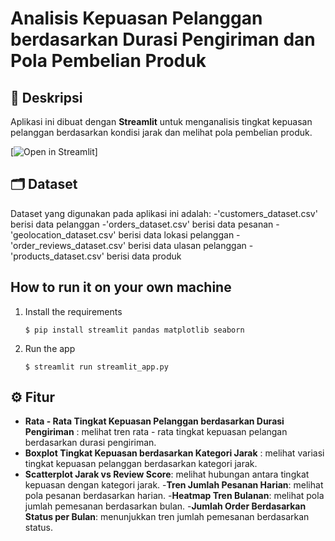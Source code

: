 # Analisis Kepuasan Pelanggan berdasarkan Durasi Pengiriman dan Pola Pembelian Produk

## 📑 Deskripsi
Aplikasi ini dibuat dengan **Streamlit** untuk menganalisis tingkat kepuasan pelanggan berdasarkan kondisi jarak dan melihat pola pembelian produk. 

[![Open in Streamlit](http://localhost:8502)]

## 🗂 Dataset
Dataset yang digunakan pada aplikasi ini adalah:
-'customers_dataset.csv' berisi data pelanggan
-'orders_dataset.csv' berisi data pesanan
-'geolocation_dataset.csv' berisi data lokasi pelanggan
-'order_reviews_dataset.csv' berisi data ulasan pelanggan
-'products_dataset.csv' berisi data produk

## How to run it on your own machine

1. Install the requirements

   ```
   $ pip install streamlit pandas matplotlib seaborn
   ```

2. Run the app

   ```
   $ streamlit run streamlit_app.py
   ```

## ⚙ Fitur
- **Rata - Rata Tingkat Kepuasan Pelanggan berdasarkan Durasi Pengiriman** : melihat tren rata - rata tingkat kepuasan pelangan berdasarkan durasi pengiriman. 
- **Boxplot Tingkat Kepuasan berdasarkan Kategori Jarak** : melihat variasi tingkat kepuasan pelanggan berdasarkan kategori jarak.
- **Scatterplot Jarak vs Review Score**: melihat hubungan antara tingkat kepuasan dengan kategori jarak.
-**Tren Jumlah Pesanan Harian**: melihat pola pesanan berdasarkan harian.
-**Heatmap Tren Bulanan**: melihat pola jumlah pemesanan berdasarkan bulan.
-**Jumlah Order Berdasarkan Status per Bulan**: menunjukkan tren jumlah pemesanan berdasarkan status. 
